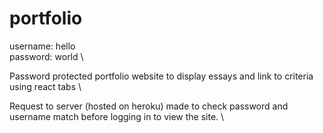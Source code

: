 # portfolio

username: hello \
password: world \

Password protected portfolio website to display essays and link to criteria using react tabs \

Request to server (hosted on heroku) made to check password and username match before logging in to view the site. \
